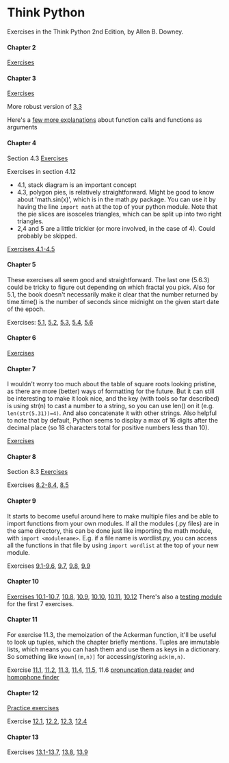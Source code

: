 Think Python
====

Exercises in the Think Python 2nd Edition, by Allen B. Downey.

#### Chapter 2
[Exercises](chap2/chap2.py)

#### Chapter 3
[Exercises](chap3/chap3.py)

More robust version of [3.3](chap3/chap3_alt.py)

Here's a [few more explanations](extra/function_calls.py) about function calls and functions as arguments

#### Chapter 4
Section 4.3 [Exercises](chap4/mypolygon.py)

Exercises in section 4.12
* 4.1, stack diagram is an important concept
* 4.3, polygon pies, is relatively straightforward. Might be good to know about 'math.sin(x)', which is in the math.py package. You can use it by having the line `import math` at the top of your python module. Note that the pie slices are isosceles triangles, which can be split up into two right triangles.
* 2,4 and 5 are a little trickier (or more involved, in the case of 4). Could probably be skipped.

[Exercises 4.1-4.5](chap4/chap4.py)

#### Chapter 5
These exercises all seem good and straightforward. The last one (5.6.3) could be tricky to figure out depending on which fractal you pick.
Also for 5.1, the book doesn't necessarily make it clear that the number returned by time.time() is the number of seconds since midnight on the given start date of the epoch.

Exercises: [5.1](chap5/epoch.py), [5.2](chap5/fermat.py), [5.3](chap5/triangle.py), [5.4](chap5/recurse.py), [5.6](chap5/koch.py)

#### Chapter 6
[Exercises](chap6)

#### Chapter 7
I wouldn't worry too much about the table of square roots looking pristine, as there are more (better) ways of formatting for the future. But it can still be interesting to make it look nice, and the key (with tools so far described) is using str(n) to cast a number to a string, so you can use len() on it (e.g. `len(str(5.31))=4)`. And also concatenate it with other strings. Also helpful to note that by default, Python seems to display a max of 16 digits after the decimal place (so 18 characters total for positive numbers less than 10).

[Exercises](chap7)

#### Chapter 8

Section 8.3 [Exercises](chap8/practice.py)

Exercises [8.2-8.4](chap8/string_methods.py), [8.5](chap8/caesar.py)

#### Chapter 9
It starts to become useful around here to make multiple files and be able to import functions from your own modules. If all the modules (.py files) are in the same directory, this can be done just like importing the math module, with `import <modulename>`. E.g. if a file name is wordlist.py, you can access all the functions in that file by using `import wordlist` at the top of your new module.

Exercises [9.1-9.6](chap9/words.py), [9.7](chap9/cartalk.py), [9.8](chap9/odometer.py), [9.9](chap9/ages.py)

#### Chapter 10
[Exercises 10.1-10.7](chap10/lists.py), [10.8](chap10/birthdays.py), [10.9](chap10/wordlist.py), [10.10](chap10/inlist.py),
[10.11](chap10/reverse_pair.py), [10.12](chap10/interlock.py)
There's also a [testing module](chap10/test.py) for the first 7 exercises.

#### Chapter 11
For exercise 11.3, the memoization of the Ackerman function, it'll be useful to look up tuples, which the chapter briefly mentions. Tuples are immutable lists, which means you can hash them and use them as keys in a dictionary. So something like `known[(m,n)]` for accessing/storing `ack(m,n)`.

Exercise [11.1](chap11/worddict.py), [11.2](chap11/inver_dict.py), [11.3](chap11/ackermann_memo.py), [11.4](chap11/has_duplicates.py), [11.5](chap11/rotate_pairs.py), 11.6 [pronuncation data reader](chap11/pronounce.py) and [homophone finder](chap11/homophone.py)

#### Chapter 12
[Practice exercises](chap12/practice.py)

Exercise [12.1](chap12/most_frequent.py), [12.2](chap12/anagram_sets.py), [12.3](chap12/metathesis.py), [12.4](chap12/reducible.py)

#### Chapter 13
Exercises [13.1-13.7](chap13/analyze_book.py), [13.8](chap13/markov.py), [13.9](chap13/zipf.py)
